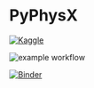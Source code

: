 # PyPhysX

[![Kaggle](https://kaggle.com/static/images/open-in-kaggle.svg)](https://kaggle.com/kernels/welcome?src=https://github.com/jmake/PyPhysX/blob/main/kaggle-test.ipynb)

![example workflow](https://github.com/jmake/PyPhysX/actions/workflows/workflowa.yml/badge.svg)

[![Binder](https://mybinder.org/badge_logo.svg)](https://mybinder.org/v2/gh/jmake/PyPhysX/HEAD)

